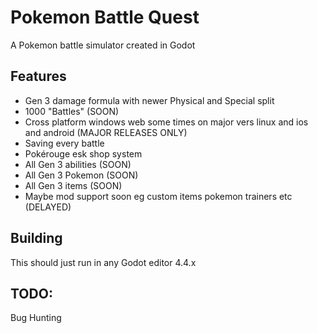 # Pokemon Battle Quest
A Pokemon battle simulator created in Godot
## Features
- Gen 3 damage formula with newer Physical and Special split
- 1000 "Battles" (SOON)
- Cross platform windows web some times on major vers linux and ios and android (MAJOR RELEASES ONLY)
- Saving every battle
- Pokérouge esk shop system
- All Gen 3 abilities (SOON)
- All Gen 3 Pokemon (SOON)
- All Gen 3 items (SOON)
- Maybe mod support soon eg custom items pokemon trainers etc (DELAYED)
## Building
This should just run in any Godot editor 4.4.x
## TODO:
Bug Hunting
